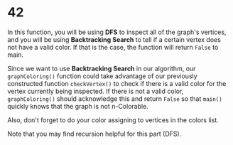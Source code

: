 # 42

In this function, you will be using **DFS** to inspect all of the graph's vertices, and you will be using **Backtracking Search** to tell if a certain vertex does not have a valid color. If that is the case, the function will return `False` to main.

Since we want to use **Backtracking Search** in our algorithm, our `graphColoring()` function could take advantage of our previously constructed function `checkVertex()` to check if there is a valid color for the vertex currently being inspected. If there is not a valid color, `graphColoring()` should acknowledge this and return `False` so that `main()` quickly knows that the graph is not n-Colorable.

Also, don't forget to do your color assigning to vertices in the colors list.

Note that you may find recursion helpful for this part \(DFS\).

